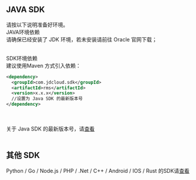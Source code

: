 ## JAVA SDK<br>
请按以下说明准备好环境。<br>
JAVA环境依赖<br>
请确保已经安装了 JDK 环境，若未安装请前往 Oracle 官网下载；<br><br>

SDK环境依赖<br>
建议使用Maven 方式引入依赖：<br>

 ```XML
<dependency>
   <groupId>com.jdcloud.sdk</groupId>
   <artifactId>rms</artifactId>
   <version>x.x.x</version>
   //设置为 Java SDK 的最新版本号
</dependency>
 ```
 
<br><br>
关于 Java SDK 的最新版本号，请[查看](https://mvnrepository.com/artifact/com.jdcloud.sdk/rms)<br><br>
## 其他 SDK<br>
Python / Go / Node.js / PHP / .Net / C++ / Android / IOS / Rust 的SDK请[查看](https://docs.jdcloud.com/cn/?act=3)
